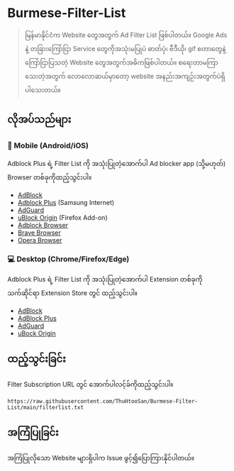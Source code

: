 
# Burmese-Filter-List

> မြန်မာနိုင်ငံက Website တွေအတွက် Ad Filter List ဖြစ်ပါတယ်။ Google Ads နဲ့ တခြားကြော်ငြာ Service တွေကိုအသုံးမပြုပဲ ဓာတ်ပုံ၊ ဗီဒီယို၊ gif စတာတွေနဲ့ ကြော်ငြာပြသတဲ့ Website တွေအတွက်အဓိကဖြစ်ပါတယ်။ စရေးတာမကြာသေးတဲ့အတွက် လောလောဆယ်မှာတော့ website အနည်းအကျဉ်းအတွက်ပဲရှိပါသေးတယ်။ 

## လိုအပ်သည်များ

### :iphone: Mobile (Android/iOS)

Adblock Plus ရဲ့ Filter List ကို အသုံးပြုတဲ့အောက်ပါ Ad blocker app (သို့မဟုတ်) Browser တစ်ခုကိုထည့်သွင်းပါ။

* [AdBlock](https://getadblock.com/)
* [Adblock Plus](https://play.google.com/store/apps/details?id=org.adblockplus.adblockplussbrowser) (Samsung Internet)
* [AdGuard](https://adguard.com) 
* [uBlock Origin](https://addons.mozilla.org/en-US/android/addon/ublock-origin/) (Firefox Add-on)
* [Adblock Browser](https://play.google.com/store/apps/details?id=org.adblockplus.browser)
* [Brave Browser](https://play.google.com/store/apps/details?id=com.brave.browser)
* [Opera Browser](https://play.google.com/store/apps/details?id=com.opera.browser)

### :computer: Desktop (Chrome/Firefox/Edge)

Adblock Plus ရဲ့ Filter List ကို အသုံးပြုတဲ့အောက်ပါ Extension တစ်ခုကို သက်ဆိုင်ရာ Extension Store တွင် ထည့်သွင်းပါ။

* [AdBlock](https://getadblock.com/)
* [AdBlock Plus](https://adblockplus.org/)
* [AdGuard](https://adguard.com/)
* [uBock Origin](https://ublockorigin.com/)

## ထည့်သွင်းခြင်း

Filter Subscription URL တွင် အောက်ပါလင့်ခ်ကိုထည့်သွင်းပါ။
```
https://raw.githubusercontent.com/ThuHtooSan/Burmese-Filter-List/main/filterlist.txt
```

## အကြံပြုခြင်း

အကြံပြုလိုသော Website များရှိပါက Issue ဖွင့်၍ပြောကြားနိုင်ပါတယ်။
